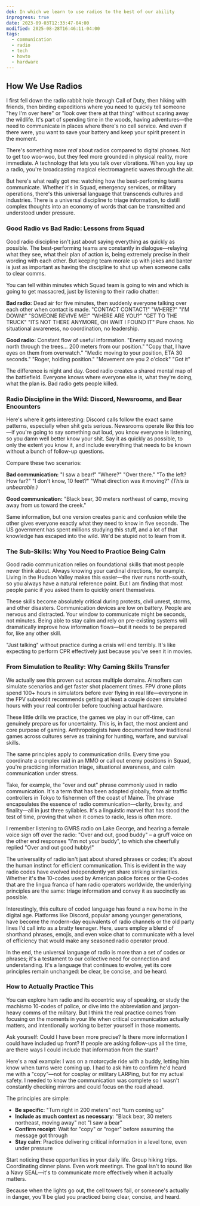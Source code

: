 ```yaml
---
dek: In which we learn to use radios to the best of our ability
inprogress: true
date: 2023-09-03T12:33:47-04:00
modified: 2025-08-28T16:46:11-04:00
tags:
  - communication
  - radio
  - tech
  - howto
  - hardware
---
```

## How We Use Radios

I first fell down the radio rabbit hole through Call of Duty, then hiking with friends, then birding expeditions where you need to quickly tell someone "hey I'm over here" or "look over there at that thing" without scaring away the wildlife. It's part of spending time in the woods, having adventures—the need to communicate in places where there's no cell service. And even if there were, you want to save your battery and keep your spirit present in the moment.

There's something more *real* about radios compared to digital phones. Not to get too woo-woo, but they feel more grounded in physical reality, more immediate. A technology that lets you talk over vibrations. When you key up a radio, you're broadcasting magical electromagnetic waves through the air.

But here's what really got me: watching how the best-performing teams communicate. Whether it's in Squad, emergency services, or military operations, there's this universal language that transcends cultures and industries. There is a universal discipline to triage information, to distill complex thoughts into an economy of words that can be transmitted and understood under pressure.

### Good Radio vs Bad Radio: Lessons from Squad

Good radio discipline isn't just about saying everything as quickly as possible. The best-performing teams are constantly in dialogue—relaying what they see, what their plan of action is, being extremely precise in their wording with each other. But keeping team morale up with jokes and banter is just as important as having the discipline to shut up when someone calls to clear comms.

You can tell within minutes which Squad team is going to win and which is going to get massacred, just by listening to their radio chatter:

**Bad radio:** Dead air for five minutes, then suddenly everyone talking over each other when contact is made. "CONTACT CONTACT!" "WHERE?" "I'M DOWN!" "SOMEONE REVIVE ME!" "WHERE ARE YOU?" "GET TO THE TRUCK" "ITS NOT THERE ANYMORE, OH WAIT I FOUND IT" Pure chaos. No situational awareness, no coordination, no leadership.

**Good radio:** Constant flow of useful information. "Enemy squad moving north through the trees… 200 meters from our position." "Copy that, I have eyes on them from overwatch." "Medic moving to your position, ETA 30 seconds." "Roger, holding position." "Movement are you 2 o'clock" "Got it"

The difference is night and day. Good radio creates a shared mental map of the battlefield. Everyone knows where everyone else is, what they're doing, what the plan is. Bad radio gets people killed.

### Radio Discipline in the Wild: Discord, Newsrooms, and Bear Encounters

Here's where it gets interesting: Discord calls follow the exact same patterns, especially when shit gets serious. Newsrooms operate like this too—if you're going to say something out loud, you know everyone is listening, so you damn well better know your shit. Say it as quickly as possible, to only the extent you know it, and include everything that needs to be known without a bunch of follow-up questions.

Compare these two scenarios:

**Bad communication:** "I saw a bear!"
"Where?"
"Over there."
"To the left? How far?"
"I don't know, 10 feet?"
"What direction was it moving?"
*(This is unbearable.)*

**Good communication:** "Black bear, 30 meters northeast of camp, moving away from us toward the creek."

Same information, but one version creates panic and confusion while the other gives everyone exactly what they need to know in five seconds. The US government has spent millions studying this stuff, and a lot of that knowledge has escaped into the wild. We'd be stupid not to learn from it.

### The Sub-Skills: Why You Need to Practice Being Calm

Good radio communication relies on foundational skills that most people never think about. Always knowing your cardinal directions, for example. Living in the Hudson Valley makes this easier—the river runs north-south, so you always have a natural reference point. But I am finding that most people panic if you asked them to quickly orient themselves.

These skills become absolutely critical during protests, civil unrest, storms, and other disasters. Communication devices are low on battery. People are nervous and distracted. Your window to communicate might be seconds, not minutes. Being able to stay calm and rely on pre-existing systems will dramatically improve how information flows—but it needs to be prepared for, like any other skill.

"Just talking" without practice during a crisis will end terribly. It's like expecting to perform CPR effectively just because you've seen it in movies.

### From Simulation to Reality: Why Gaming Skills Transfer

We actually see this proven out across multiple domains. Airsofters can simulate scenarios and get faster shot placement times. FPV drone pilots spend 100+ hours in simulators before ever flying in real life—everyone in the FPV subreddit recommends getting at least a couple dozen simulated hours with your real controller before touching actual hardware.

These little drills we practice, the games we play in our off-time, can genuinely prepare us for uncertainty. This is, in fact, the most ancient and core purpose of gaming. Anthropologists have documented how traditional games across cultures serve as training for hunting, warfare, and survival skills.

The same principles apply to communication drills. Every time you coordinate a complex raid in an MMO or call out enemy positions in Squad, you're practicing information triage, situational awareness, and calm communication under stress.

Take, for example, the "over and out" phrase commonly used in radio communication. It's a term that has been adopted globally, from air traffic controllers in Tokyo to fishermen off the coast of Maine. The phrase encapsulates the essence of radio communication—clarity, brevity, and finality—all in just three syllables. It's a linguistic marvel that has stood the test of time, proving that when it comes to radio, less is often more.

I remember listening to GMRS radio on Lake George, and hearing a female voice sign off over the radio: "Over and out, good buddy" – a gruff voice on the other end responses "I'm not your buddy", to which she cheerfully replied "Over and out good hubby!"

The universality of radio isn't just about shared phrases or codes; it's about the human instinct for efficient communication. This is evident in the way radio codes have evolved independently yet share striking similarities. Whether it's the 10-codes used by American police forces or the Q-codes that are the lingua franca of ham radio operators worldwide, the underlying principles are the same: triage information and convey it as succinctly as possible.

Interestingly, this culture of coded language has found a new home in the digital age. Platforms like Discord, popular among younger generations, have become the modern-day equivalents of radio channels or the old party lines I'd call into as a bratty teenager. Here, users employ a blend of shorthand phrases, emojis, and even voice chat to communicate with a level of efficiency that would make any seasoned radio operator proud.

In the end, the universal language of radio is more than a set of codes or phrases; it's a testament to our collective need for connection and understanding. It's a language that continues to evolve, yet its core principles remain unchanged: be clear, be concise, and be heard.

### How to Actually Practice This

You can explore ham radio and its eccentric way of speaking, or study the machismo 10-codes of police, or dive into the abbreviation and jargon-heavy comms of the military. But I think the real practice comes from focusing on the moments in your life when critical communication actually matters, and intentionally working to better yourself in those moments.

Ask yourself: Could I have been more precise? Is there more information I could have included up front? If people are asking follow-ups all the time, are there ways I could include that information from the start?

Here's a real example: I was on a motorcycle ride with a buddy, letting him know when turns were coming up. I had to ask him to confirm he'd heard me with a "copy"—not for cosplay or military LARPing, but for my actual safety. I needed to know the communication was complete so I wasn't constantly checking mirrors and could focus on the road ahead.

The principles are simple:

- **Be specific**: "Turn right in 200 meters" not "turn coming up"
- **Include as much context as necessary**: "Black bear, 30 meters northeast, moving away" not "I saw a bear"
- **Confirm receipt**: Wait for "copy" or "roger" before assuming the message got through
- **Stay calm**: Practice delivering critical information in a level tone, even under pressure

Start noticing these opportunities in your daily life. Group hiking trips. Coordinating dinner plans. Even work meetings. The goal isn't to sound like a Navy SEAL—it's to communicate more effectively when it actually matters.

Because when the lights go out, the cell towers fail, or someone's actually in danger, you'll be glad you practiced being clear, concise, and heard.
